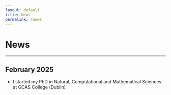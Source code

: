 ```yaml
---
layout: default
title: News
permalink: /news
---
```


# News

---

## February 2025

* I started my PhD in Natural, Computational and Mathematical Sciences at GCAS College (Dublin)
